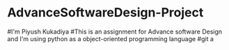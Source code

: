 # AdvanceSoftwareDesign-Project
#I'm Piyush Kukadiya
#This is an assignment for Advance software Design and I'm using python as a object-oriented programming language
#git a
